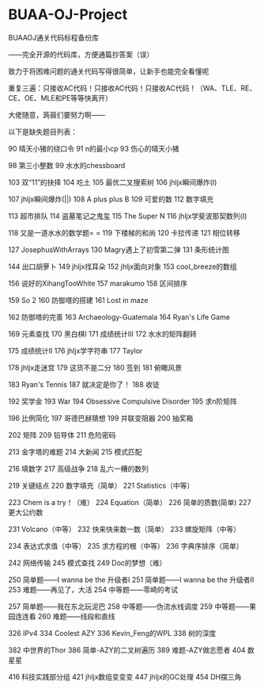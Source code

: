 # BUAA-OJ-Project
BUAAOJ通关代码标程备份库

——完全开源的代码库，方便通篇抄答案（误）

致力于将困难问题的通关代码写得很简单，让新手也能完全看懂呢

重复三遍：只接收AC代码！只接收AC代码！只接收AC代码！（WA、TLE、RE、CE、OE、MLE和PE等等快离开）

大佬随意，蒟蒻们要努力啊——

以下是缺失题目列表：

90 晴天小猪的绕口令 91 n的最小cp 93 伤心的晴天小猪

98 第三小整数 99 水水的chessboard

103 双“11”的抉择 104 吃土 105 最优二叉搜索树 106 jhljx瞬间爆炸(I)

107 jhljx瞬间爆炸(||) 108 A plus plus B 109 可爱的数 112 数字填充

113 超市排队 114 盗墓笔记之鬼玺 115 The Super N 116 jhljx学斐波那契数列(I)

118 又是一道水水的数学题= = 119	下楼梯的和尚 120 卡拉传递 121 相位转移

127 JosephusWithArrays 130 Magry遇上了初雪第二弹 131 条形统计图

144 出口胡萝卜 149	jhljx找耳朵 152	jhljx面向对象 153	cool_breeze的数组

156 说好的XihangTooWhite 157	marakumo 158 区间排序

159 So 2 160 防御塔的搭建 161 Lost in maze

162	防御塔的完善 163 Archaeology-Guatemala 164 Ryan's Life Game

169 元素查找 170 黑白棋I 171 成绩统计III 172 水水的矩阵翻转

175 成绩统计II 176 jhljx学字符串 177 Taylor

178 jhljx走迷宫 179 这货不是二分 180	签到 181 俯瞰风景

183 Ryan's Tennis 187 就决定是你了！ 188 收徒

192 奖学金 193 War 194 Obsessive Compulsive Disorder 195 求n阶矩阵

196 比例简化 197 哥德巴赫猜想 199 并联变阻器 200 抽奖箱

202 矩阵 209 铅导体 211 危险密码

213 金字塔的难题 214 大新闻 215 模式匹配

216 填数字 217 高级战争 218 乱六一糟的数列

219 关键结点 220 数字填充（简单） 221 Statistics（中等）

223 Chem is a try！（难） 224	Equation（简单） 226	简单的质数(简单) 227	更大公约数	

231 Volcano（中等） 232	快来快来数一数（简单） 233	螺旋矩阵（中等）

234 表达式求值（中等） 235	求方程的根（中等） 236	字典序排序（简单）	

242	网络传输 245 模式查找 249	Doc的梦想（难）

250	简单题——I wanna be the 升级者Ⅰ 251	简单题——I wanna be the 升级者Ⅱ 253	难题——再见了，大活 254	中等题——零崎的考试

257	简单题——我在东北玩泥巴 258	中等题——伪流水线调度 259	中等题——果园连连看 260	难题——线段和直线

326	IPv4 334	Coolest AZY 336	Kevin_Feng的WPL 338	树的深度

382	中世界的Thor 386	简单-AZY的二叉树遍历 389	难题-AZY做志愿者 404	数星星

416	科技实践部分组 421	jhljx数组变变变 447	jhljx的GC处理 	454	DH摆三角



